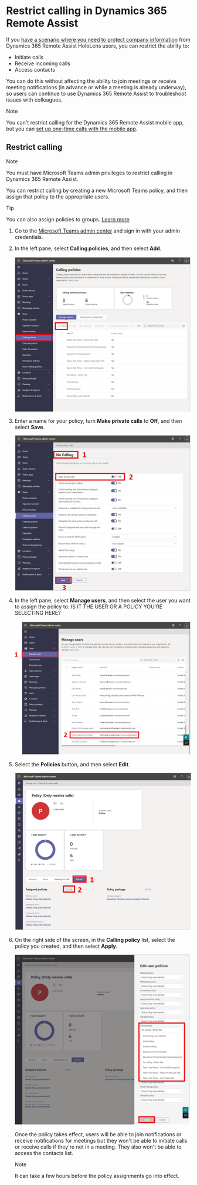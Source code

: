 
# Restrict calling in Dynamics 365 Remote Assist

If you [have a scenario where you need to protect company information](restricted-mode-overview.md) from Dynamics 365 Remote Assist HoloLens users, you can restrict the ability to:

- Initiate calls 
- Receive incoming calls
- Access contacts

You can do this without affecting the ability to join meetings or receive meeting notifications (in advance or while a meeting is already underway), so users can continue to use Dynamics 365 Remote Assist to troubleshoot issues with colleagues. 

> [!NOTE]
> You can't restrict calling for the Dynamics 365 Remote Assist mobile app, but you can [set up one-time calls with the mobile app](). 

## Restrict calling

> [!NOTE]
> You must have Microsoft Teams admin privileges to restrict calling in Dynamics 365 Remote Assist.

You can restrict calling by creating a new Microsoft Teams policy, and then assign that policy to the appropriate users. 

> [!TIP]
> You can also assign policies to groups. [Learn more](https://docs.microsoft.com/microsoftteams/assign-policies-users-and-groups) 

1. Go to the [Microsoft Teams admin center](https://admin.teams.microsoft.com) and sign in with your admin credentials.      

2. In the left pane, select **Calling policies**, and then select **Add**.

    ![Screenshot of Microsoft Teams admin center with Calling policies command and Add button highlighted.](media/restricted-mode-calling-add-policy.jpg "Screenshot of Microsoft Teams admin center with Calling policies command and Add button highlighted")

3. Enter a name for your policy, turn **Make private calls** to **Off**, and then select **Save**. 

    ![Screenshot highlighting description, Make private calls option, and Save button.](media/restricted-mode-calling-turn-off-private-calls.jpg "Screenshot highlighting description, Make private calls option, and Save button")

4. In the left pane, select **Manage users**, and then select the user you want to assign the policy to. IS IT THE USER OR A POLICY YOU'RE SELECTING HERE?

    ![Screenshot highlighting Manage users command and selected policy.](media/restricted-mode-calling-assign-user.jpg "Screenshot highlighting Manage users command and selected policy")

5. Select the **Policies** button, and then select **Edit**.

    ![Screenshot highlighting Policies button and Edit button.](media/restricted-mode-calling-edit.jpg "Screenshot highlighting Policies button and Edit button")

6. On the right side of the screen, in the **Calling policy** list, select the policy you created, and then select **Apply**.

    ![Screenshot of Calling policy list opened.](media/restricted-mode-calling-select-policy.jpg "Screenshot of Calling policy list opened")

   Once the policy takes effect, users will be able to join notifications or receive notifications for meetings but they won't be able to initiate calls or receive calls if they're not in a meeting. They also won't be able to access the contacts list. 

    > [!NOTE]
    > It can take a few hours before the policy assignments go into effect.

    
